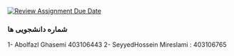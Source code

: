 [![Review Assignment Due Date](https://classroom.github.com/assets/deadline-readme-button-22041afd0340ce965d47ae6ef1cefeee28c7c493a6346c4f15d667ab976d596c.svg)](https://classroom.github.com/a/iDQJgb-p)

### شماره دانشجویی ها
1- Abolfazl Ghasemi 403106443
2- SeyyedHossein Mireslami : 403106765
